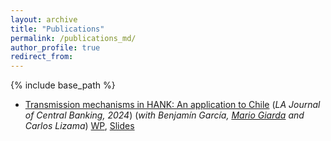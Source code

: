 ```yaml
---
layout: archive
title: "Publications"
permalink: /publications_md/
author_profile: true
redirect_from:
---
```



{% include base_path %}
* [Transmission mechanisms in HANK: An application to Chile](https://www.sciencedirect.com/science/article/pii/S2666143824000073) (_LA Journal of Central Banking, 2024_) (_with Benjamín García, [Mario Giarda](https://www.mariogiarda.com) and Carlos Lizama_) 
[WP](https://www.bcentral.cl/en/content/-/details/working-papers-n-1013), [Slides](https://irojask.github.io/files/Presentacion_HANK_CEMLA.pdf)
